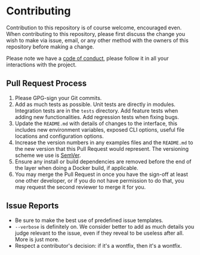 # Contributing

Contribution to this repository is of course welcome, encouraged even. When
contributing to this repository, please first discuss the change you wish to
make via issue, email, or any other method with the owners of this repository
before making a change.

Please note we have a [code of conduct](./CODE_OF_CONDUCT.md), please follow it
in all your interactions with the project.


## Pull Request Process

1. Please GPG-sign your Git commits.
2. Add as much tests as possible. Unit tests are directly in modules.
   Integration tests are in the `tests` directory. Add feature tests when
   adding new functionalities. Add regression tests when fixing bugs.
3. Update the `README.md` with details of changes to the interface, this
   includes new environment variables, exposed CLI options, useful file
   locations and configuration options.
4. Increase the version numbers in any examples files and the `README.md` to
   the new version that this Pull Request would represent. The versioning
   scheme we use is [SemVer](http://semver.org/).
5. Ensure any install or build dependencies are removed before the end of the
   layer when doing a Docker build, if applicable.
6. You may merge the Pull Request in once you have the sign-off at least one
   other developer, or if you do not have permission to do that, you may
   request the second reviewer to merge it for you.


## Issue Reports

* Be sure to make the best use of predefined issue templates.
* `--verbose` is definitely on. We consider better to add as much details you
  judge relevant to the issue, even if they reveal to be useless after all.
  More is just more.
* Respect a contributor's decision: if it's a wontfix, then it's a wontfix.
